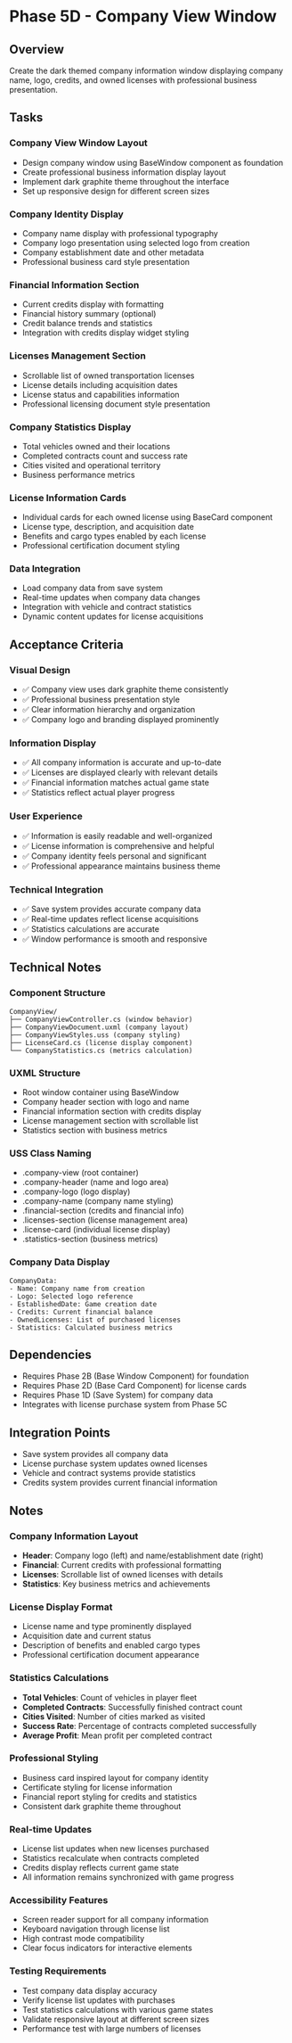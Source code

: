 # Phase 5D - Company View Window

## Overview
Create the dark themed company information window displaying company name, logo, credits, and owned licenses with professional business presentation.

## Tasks

### Company View Window Layout
- Design company window using BaseWindow component as foundation
- Create professional business information display layout
- Implement dark graphite theme throughout the interface
- Set up responsive design for different screen sizes

### Company Identity Display
- Company name display with professional typography
- Company logo presentation using selected logo from creation
- Company establishment date and other metadata
- Professional business card style presentation

### Financial Information Section
- Current credits display with formatting
- Financial history summary (optional)
- Credit balance trends and statistics
- Integration with credits display widget styling

### Licenses Management Section
- Scrollable list of owned transportation licenses
- License details including acquisition dates
- License status and capabilities information
- Professional licensing document style presentation

### Company Statistics Display
- Total vehicles owned and their locations
- Completed contracts count and success rate
- Cities visited and operational territory
- Business performance metrics

### License Information Cards
- Individual cards for each owned license using BaseCard component
- License type, description, and acquisition date
- Benefits and cargo types enabled by each license
- Professional certification document styling

### Data Integration
- Load company data from save system
- Real-time updates when company data changes
- Integration with vehicle and contract statistics
- Dynamic content updates for license acquisitions

## Acceptance Criteria

### Visual Design
- ✅ Company view uses dark graphite theme consistently
- ✅ Professional business presentation style
- ✅ Clear information hierarchy and organization
- ✅ Company logo and branding displayed prominently

### Information Display
- ✅ All company information is accurate and up-to-date
- ✅ Licenses are displayed clearly with relevant details
- ✅ Financial information matches actual game state
- ✅ Statistics reflect actual player progress

### User Experience
- ✅ Information is easily readable and well-organized
- ✅ License information is comprehensive and helpful
- ✅ Company identity feels personal and significant
- ✅ Professional appearance maintains business theme

### Technical Integration
- ✅ Save system provides accurate company data
- ✅ Real-time updates reflect license acquisitions
- ✅ Statistics calculations are accurate
- ✅ Window performance is smooth and responsive

## Technical Notes

### Component Structure
```
CompanyView/
├── CompanyViewController.cs (window behavior)
├── CompanyViewDocument.uxml (company layout)
├── CompanyViewStyles.uss (company styling)
├── LicenseCard.cs (license display component)
└── CompanyStatistics.cs (metrics calculation)
```

### UXML Structure
- Root window container using BaseWindow
- Company header section with logo and name
- Financial information section with credits display
- License management section with scrollable list
- Statistics section with business metrics

### USS Class Naming
- .company-view (root container)
- .company-header (name and logo area)
- .company-logo (logo display)
- .company-name (company name styling)
- .financial-section (credits and financial info)
- .licenses-section (license management area)
- .license-card (individual license display)
- .statistics-section (business metrics)

### Company Data Display
```
CompanyData:
- Name: Company name from creation
- Logo: Selected logo reference
- EstablishedDate: Game creation date
- Credits: Current financial balance
- OwnedLicenses: List of purchased licenses
- Statistics: Calculated business metrics
```

## Dependencies
- Requires Phase 2B (Base Window Component) for foundation
- Requires Phase 2D (Base Card Component) for license cards
- Requires Phase 1D (Save System) for company data
- Integrates with license purchase system from Phase 5C

## Integration Points
- Save system provides all company data
- License purchase system updates owned licenses
- Vehicle and contract systems provide statistics
- Credits system provides current financial information

## Notes

### Company Information Layout
- **Header**: Company logo (left) and name/establishment date (right)
- **Financial**: Current credits with professional formatting
- **Licenses**: Scrollable list of owned licenses with details
- **Statistics**: Key business metrics and achievements

### License Display Format
- License name and type prominently displayed
- Acquisition date and current status
- Description of benefits and enabled cargo types
- Professional certification document appearance

### Statistics Calculations
- **Total Vehicles**: Count of vehicles in player fleet
- **Completed Contracts**: Successfully finished contract count
- **Cities Visited**: Number of cities marked as visited
- **Success Rate**: Percentage of contracts completed successfully
- **Average Profit**: Mean profit per completed contract

### Professional Styling
- Business card inspired layout for company identity
- Certificate styling for license information
- Financial report styling for credits and statistics
- Consistent dark graphite theme throughout

### Real-time Updates
- License list updates when new licenses purchased
- Statistics recalculate when contracts completed
- Credits display reflects current game state
- All information remains synchronized with game progress

### Accessibility Features
- Screen reader support for all company information
- Keyboard navigation through license list
- High contrast mode compatibility
- Clear focus indicators for interactive elements

### Testing Requirements
- Test company data display accuracy
- Verify license list updates with purchases
- Test statistics calculations with various game states
- Validate responsive layout at different screen sizes
- Performance test with large numbers of licenses